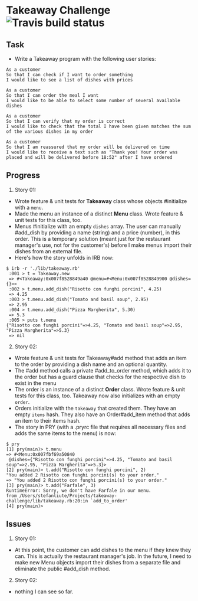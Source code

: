 Takeaway Challenge ![Travis build status](https://travis-ci.org/sliute/takeaway-challenge.svg?branch=master)
==================

Task
-----

* Write a Takeaway program with the following user stories:

```
As a customer
So that I can check if I want to order something
I would like to see a list of dishes with prices

As a customer
So that I can order the meal I want
I would like to be able to select some number of several available dishes

As a customer
So that I can verify that my order is correct
I would like to check that the total I have been given matches the sum of the various dishes in my order

As a customer
So that I am reassured that my order will be delivered on time
I would like to receive a text such as "Thank you! Your order was placed and will be delivered before 18:52" after I have ordered
```

Progress
-----

1. Story 01:
  * Wrote feature & unit tests for __Takeaway__ class whose objects #initialize with a `menu`.
  * Made the menu an instance of a distinct __Menu__ class. Wrote feature & unit tests for this class, too.
  * Menus #initialize with an empty `dishes` array. The user can manually #add_dish by providing a name (string) and a price (number), in this order. This is a temporary solution (meant just for the restaurant manager's use, not for the customer's) before I make menus import their dishes from an external file.
  * Here's how the story unfolds in IRB now:
```
$ irb -r './lib/takeaway.rb'
 :001 > t = Takeaway.new
 => #<Takeaway:0x007f8528849a40 @menu=#<Menu:0x007f8528849900 @dishes={}>>
 :002 > t.menu.add_dish("Risotto con funghi porcini", 4.25)
 => 4.25
 :003 > t.menu.add_dish("Tomato and basil soup", 2.95)
 => 2.95
 :004 > t.menu.add_dish("Pizza Margherita", 5.30)
 => 5.3
 :005 > puts t.menu
{"Risotto con funghi porcini"=>4.25, "Tomato and basil soup"=>2.95, "Pizza Margherita"=>5.3}
 => nil
```
2. Story 02:
  * Wrote feature & unit tests for Takeaway#add method that adds an item to the order by providing a dish name and an optional quantity.
  * The #add method calls a private #add_to_order method, which adds it to the order but has a guard clause that checks for the respective dish to exist in the menu
  * The order is an instance of a distinct __Order__ class. Wrote feature & unit tests for this class, too. Takeaway now also initializes with an empty `order`.
  * Orders initialize with the `takeaway` that created them. They have an empty `items` hash. They also have an Order#add_item method that adds an item to their items hash.
  * The story in PRY (with a .pryrc file that requires all necessary files and adds the same items to the menu) is now:
  ```
  $ pry
  [1] pry(main)> t.menu
  => #<Menu:0x007fbf69a50840
   @dishes={"Risotto con funghi porcini"=>4.25, "Tomato and basil soup"=>2.95, "Pizza Margherita"=>5.3}>
  [2] pry(main)> t.add("Risotto con funghi porcini", 2)
  "You added 2 Risotto con funghi porcini(s) to your order."
  => "You added 2 Risotto con funghi porcini(s) to your order."
  [3] pry(main)> t.add("Farfale", 3)
  RuntimeError: Sorry, we don't have Farfale in our menu.
  from /Users/stefanliute/Projects/takeaway-challenge/lib/takeaway.rb:20:in `add_to_order'
  [4] pry(main)>
  ```


Issues
-----
1. Story 01:
  * At this point, the customer can add dishes to the menu if they knew they can. This is actually the restaurant manager's job. In the future, I need to make new Menu objects import their dishes from a separate file and eliminate the public #add_dish method.
2. Story 02:
  * nothing I can see so far.
